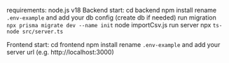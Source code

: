requirements: node.js v18
Backend start: 
cd backend
npm install
rename `.env-example` and add your db config (create db if needed)
run migration `npx prisma migrate dev --name init`
node importCsv.js
run server npx `ts-node src/server.ts`

Frontend start:
cd frontend
npm install
rename `.env-example` and add your server url (e.g. http://localhost:3000)

